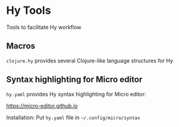 # Hy Tools

Tools to facilitate Hy workflow

## Macros

`clojure.hy` provides several Clojure-like language structures for Hy

## Syntax highlighting for Micro editor

`hy.yaml` provides Hy syntax highlighting for Micro editor:

 https://micro-editor.github.io

Installation: Put `hy.yaml` file in `~/.config/micro/syntax`

